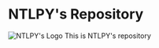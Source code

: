 # NTLPY's Repository
![NTLPY's Logo](https://avatars.githubusercontent.com/u/59137305?s=400&u=e10c16acfb4dc75ee57da88e602a720a5b311412&v=4)
This is NTLPY's repository

<!---
NTLPY/NTLPY is a ✨ special ✨ repository because its `README.md` (this file) appears on your GitHub profile.
You can click the Preview link to take a look at your changes.
--->
